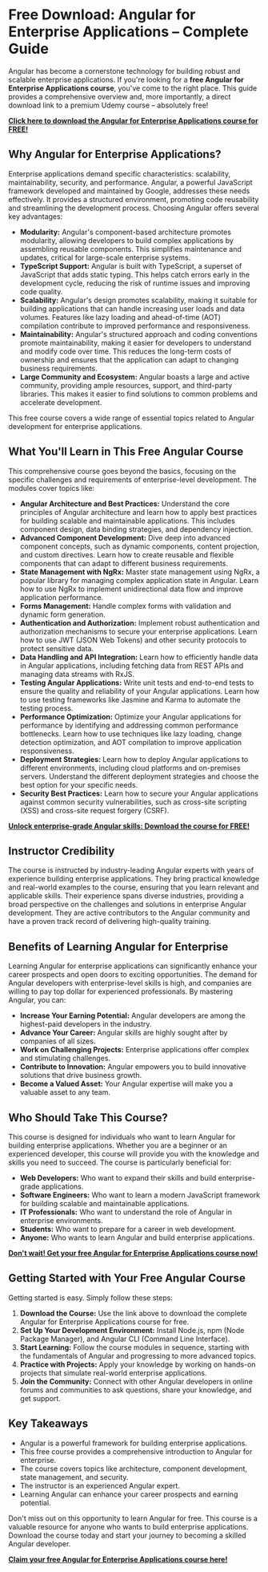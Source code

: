 # Free Download: Angular for Enterprise Applications – Complete Guide

Angular has become a cornerstone technology for building robust and scalable enterprise applications. If you're looking for a **free Angular for Enterprise Applications course**, you've come to the right place. This guide provides a comprehensive overview and, more importantly, a direct download link to a premium Udemy course – absolutely free!

[**Click here to download the Angular for Enterprise Applications course for FREE!**](https://udemywork.com/angular-for-enterprise-applications)

## Why Angular for Enterprise Applications?

Enterprise applications demand specific characteristics: scalability, maintainability, security, and performance. Angular, a powerful JavaScript framework developed and maintained by Google, addresses these needs effectively. It provides a structured environment, promoting code reusability and streamlining the development process. Choosing Angular offers several key advantages:

*   **Modularity:** Angular's component-based architecture promotes modularity, allowing developers to build complex applications by assembling reusable components. This simplifies maintenance and updates, critical for large-scale enterprise systems.
*   **TypeScript Support:** Angular is built with TypeScript, a superset of JavaScript that adds static typing. This helps catch errors early in the development cycle, reducing the risk of runtime issues and improving code quality.
*   **Scalability:** Angular's design promotes scalability, making it suitable for building applications that can handle increasing user loads and data volumes. Features like lazy loading and ahead-of-time (AOT) compilation contribute to improved performance and responsiveness.
*   **Maintainability:** Angular's structured approach and coding conventions promote maintainability, making it easier for developers to understand and modify code over time. This reduces the long-term costs of ownership and ensures that the application can adapt to changing business requirements.
*   **Large Community and Ecosystem:** Angular boasts a large and active community, providing ample resources, support, and third-party libraries. This makes it easier to find solutions to common problems and accelerate development.

This free course covers a wide range of essential topics related to Angular development for enterprise applications.

## What You'll Learn in This Free Angular Course

This comprehensive course goes beyond the basics, focusing on the specific challenges and requirements of enterprise-level development. The modules cover topics like:

*   **Angular Architecture and Best Practices:** Understand the core principles of Angular architecture and learn how to apply best practices for building scalable and maintainable applications. This includes component design, data binding strategies, and dependency injection.
*   **Advanced Component Development:** Dive deep into advanced component concepts, such as dynamic components, content projection, and custom directives. Learn how to create reusable and flexible components that can adapt to different business requirements.
*   **State Management with NgRx:** Master state management using NgRx, a popular library for managing complex application state in Angular. Learn how to use NgRx to implement unidirectional data flow and improve application performance.
*   **Forms Management:** Handle complex forms with validation and dynamic form generation.
*   **Authentication and Authorization:** Implement robust authentication and authorization mechanisms to secure your enterprise applications. Learn how to use JWT (JSON Web Tokens) and other security protocols to protect sensitive data.
*   **Data Handling and API Integration:** Learn how to efficiently handle data in Angular applications, including fetching data from REST APIs and managing data streams with RxJS.
*   **Testing Angular Applications:** Write unit tests and end-to-end tests to ensure the quality and reliability of your Angular applications. Learn how to use testing frameworks like Jasmine and Karma to automate the testing process.
*   **Performance Optimization:** Optimize your Angular applications for performance by identifying and addressing common performance bottlenecks. Learn how to use techniques like lazy loading, change detection optimization, and AOT compilation to improve application responsiveness.
*   **Deployment Strategies:** Learn how to deploy Angular applications to different environments, including cloud platforms and on-premises servers. Understand the different deployment strategies and choose the best option for your specific needs.
*   **Security Best Practices:** Learn how to secure your Angular applications against common security vulnerabilities, such as cross-site scripting (XSS) and cross-site request forgery (CSRF).

[**Unlock enterprise-grade Angular skills: Download the course for FREE!**](https://udemywork.com/angular-for-enterprise-applications)

## Instructor Credibility

The course is instructed by industry-leading Angular experts with years of experience building enterprise applications. They bring practical knowledge and real-world examples to the course, ensuring that you learn relevant and applicable skills. Their experience spans diverse industries, providing a broad perspective on the challenges and solutions in enterprise Angular development. They are active contributors to the Angular community and have a proven track record of delivering high-quality training.

## Benefits of Learning Angular for Enterprise

Learning Angular for enterprise applications can significantly enhance your career prospects and open doors to exciting opportunities. The demand for Angular developers with enterprise-level skills is high, and companies are willing to pay top dollar for experienced professionals. By mastering Angular, you can:

*   **Increase Your Earning Potential:** Angular developers are among the highest-paid developers in the industry.
*   **Advance Your Career:** Angular skills are highly sought after by companies of all sizes.
*   **Work on Challenging Projects:** Enterprise applications offer complex and stimulating challenges.
*   **Contribute to Innovation:** Angular empowers you to build innovative solutions that drive business growth.
*   **Become a Valued Asset:** Your Angular expertise will make you a valuable asset to any team.

## Who Should Take This Course?

This course is designed for individuals who want to learn Angular for building enterprise applications. Whether you are a beginner or an experienced developer, this course will provide you with the knowledge and skills you need to succeed. The course is particularly beneficial for:

*   **Web Developers:** Who want to expand their skills and build enterprise-grade applications.
*   **Software Engineers:** Who want to learn a modern JavaScript framework for building scalable and maintainable applications.
*   **IT Professionals:** Who want to understand the role of Angular in enterprise environments.
*   **Students:** Who want to prepare for a career in web development.
*   **Anyone:** Who wants to learn Angular and build enterprise applications.

[**Don't wait! Get your free Angular for Enterprise Applications course now!**](https://udemywork.com/angular-for-enterprise-applications)

## Getting Started with Your Free Angular Course

Getting started is easy. Simply follow these steps:

1.  **Download the Course:** Use the link above to download the complete Angular for Enterprise Applications course for free.
2.  **Set Up Your Development Environment:** Install Node.js, npm (Node Package Manager), and Angular CLI (Command Line Interface).
3.  **Start Learning:** Follow the course modules in sequence, starting with the fundamentals of Angular and progressing to more advanced topics.
4.  **Practice with Projects:** Apply your knowledge by working on hands-on projects that simulate real-world enterprise applications.
5.  **Join the Community:** Connect with other Angular developers in online forums and communities to ask questions, share your knowledge, and get support.

## Key Takeaways

*   Angular is a powerful framework for building enterprise applications.
*   This free course provides a comprehensive introduction to Angular for enterprise.
*   The course covers topics like architecture, component development, state management, and security.
*   The instructor is an experienced Angular expert.
*   Learning Angular can enhance your career prospects and earning potential.

Don't miss out on this opportunity to learn Angular for free. This course is a valuable resource for anyone who wants to build enterprise applications. Download the course today and start your journey to becoming a skilled Angular developer.

**[Claim your free Angular for Enterprise Applications course here!](https://udemywork.com/angular-for-enterprise-applications)**
